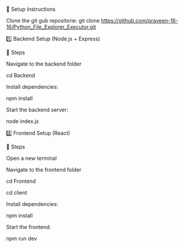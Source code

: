 📌 Setup Instructions

Clone the git gub repositorie:
git clone https://github.com/praveen-16-16/Python_File_Explorer_Executor.git

1️⃣ Backend Setup (Node.js + Express)

🎯 Steps

Navigate to the backend folder

cd Backend

Install dependencies:

npm install

Start the backend server:

node index.js

2️⃣ Frontend Setup (React)

🎯 Steps

Open a new terminal

Navigate to the frontend folder

cd Frontend

cd client

Install dependencies:

npm install

Start the frontend:

npm run dev
